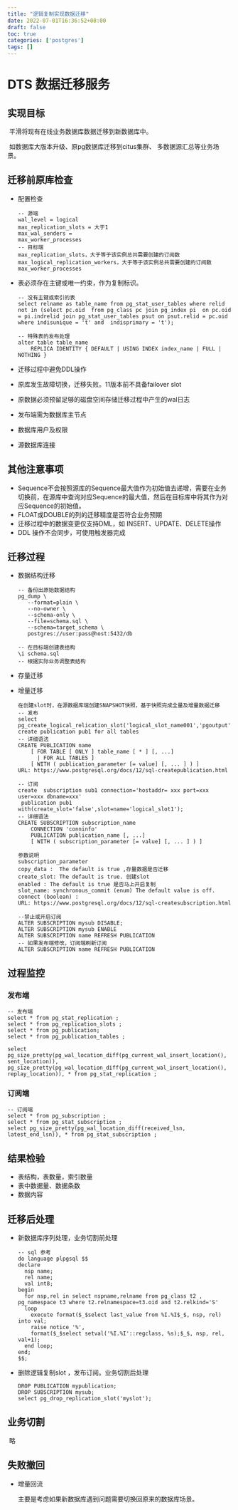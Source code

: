 ```yaml
---
title: "逻辑复制实现数据迁移"
date: 2022-07-01T16:36:52+08:00
draft: false
toc: true
categories: ['postgres']
tags: []
---
```


# DTS 数据迁移服务

## 实现目标

​		平滑将现有在线业务数据库数据迁移到新数据库中。

​		 如数据库大版本升级、原pg数据库迁移到citus集群、 多数据源汇总等业务场景。

## 迁移前原库检查

- 配置检查

  ```
  -- 源端
  wal_level = logical
  max_replication_slots = 大于1 
  max_wal_senders = 
  max_worker_processes 
  -- 目标端
  max_replication_slots，大于等于该实例总共需要创建的订阅数
  max_logical_replication_workers，大于等于该实例总共需要创建的订阅数
  max_worker_processes
  ```

- 表必须存在主键或唯一约束，作为复制标识。

   ```
  -- 没有主键或索引的表
  select relname as table_name from pg_stat_user_tables where relid not in (select pc.oid  from pg_class pc join pg_index pi  on pc.oid = pi.indrelid join pg_stat_user_tables psut on psut.relid = pc.oid  where indisunique = 't' and  indisprimary = 't');
   ```

  ```
  -- 特殊表的发布处理
  alter table table_name
      REPLICA IDENTITY { DEFAULT | USING INDEX index_name | FULL | NOTHING }
  ```

- 迁移过程中避免DDL操作

- 原库发生故障切换，迁移失败。11版本前不具备failover slot

- 原数据必须预留足够的磁盘空间存储迁移过程中产生的wal日志

- 发布端需为数据库主节点

- 数据库用户及权限

- 源数据库连接

## 其他注意事项

- Sequence不会按照源库的Sequence最大值作为初始值去递增，需要在业务切换前，在源库中查询对应Sequence的最大值，然后在目标库中将其作为对应Sequence的初始值。
- FLOAT或DOUBLE的列的迁移精度是否符合业务预期
- 迁移过程中的数据变更仅支持DML，如 INSERT、UPDATE、DELETE操作
- DDL 操作不会同步，可使用触发器完成

## 迁移过程

- 数据结构迁移

  ```
  -- 备份出原始数据结构
  pg_dump \
     --format=plain \
     --no-owner \
     --schema-only \
     --file=schema.sql \
     --schema=target_schema \
     postgres://user:pass@host:5432/db
  
  -- 在目标端创建表结构
  \i schema.sql
  -- 根据实际业务调整表结构
  
  ```

- 存量迁移

- 增量迁移

  ```
  在创建slot时，在源数据库端创建SNAPSHOT快照，基于快照完成全量及增量数据迁移
  -- 发布
  select pg_create_logical_relication_slot('logical_slot_name001','pgoutput');
  create publication pub1 for all tables
  -- 详细语法
  CREATE PUBLICATION name
      [ FOR TABLE [ ONLY ] table_name [ * ] [, ...]
        | FOR ALL TABLES ]
      [ WITH ( publication_parameter [= value] [, ... ] ) ]
  URL: https://www.postgresql.org/docs/12/sql-createpublication.html
  
  -- 订阅
  create  subscription sub1 connection='hostaddr= xxx port=xxx user=xxx dbname=xxx' 
   publication pub1 with(create_slot='false',slot=name='logical_slot1'); 
  -- 详细语法
  CREATE SUBSCRIPTION subscription_name
      CONNECTION 'conninfo'
      PUBLICATION publication_name [, ...]
      [ WITH ( subscription_parameter [= value] [, ... ] ) ]
  
  参数说明
  subscription_parameter
  copy_data :  The default is true ,存量数据是否迁移
  create_slot: The default is true. 创建slot
  enabled : The default is true 是否马上开启复制
  slot_name: synchronous_commit (enum) The default value is off.
  connect (boolean) : 
  URL: https://www.postgresql.org/docs/12/sql-createsubscription.html
  
  --禁止或开启订阅
  ALTER SUBSCRIPTION mysub DISABLE;
  ALTER SUBSCRIPTION mysub ENABLE
  ALTER SUBSCRIPTION name REFRESH PUBLICATION 
  -- 如果发布端修改，订阅端刷新订阅
  ALTER SUBSCRIPTION name REFRESH PUBLICATION 
  ```



## 过程监控

### 发布端

```
-- 发布端
select * from pg_stat_replication ;
select * from pg_replication_slots ;
select * from pg_publication;
select * from pg_publication_tables ;

select pg_size_pretty(pg_wal_location_diff(pg_current_wal_insert_location(), sent_location)), pg_size_pretty(pg_wal_location_diff(pg_current_wal_insert_location(), replay_location)), * from pg_stat_replication ;

```

### 订阅端

```
-- 订阅端
select * from pg_subscription ;
select * from pg_stat_subscription ;
select pg_size_pretty(pg_wal_location_diff(received_lsn, latest_end_lsn)), * from pg_stat_subscription ;
```

## 结果检验

- 表结构，表数量，索引数量
- 表中数据量、数据条数
- 数据内容

## 迁移后处理

- 新数据库序列处理，业务切割前处理

  ```
  -- sql 参考
  do language plpgsql $$
  declare
    nsp name;
    rel name;
    val int8;
  begin
    for nsp,rel in select nspname,relname from pg_class t2 , pg_namespace t3 where t2.relnamespace=t3.oid and t2.relkind='S'
    loop
      execute format($_$select last_value from %I.%I$_$, nsp, rel) into val;
      raise notice '%',
      format($_$select setval('%I.%I'::regclass, %s);$_$, nsp, rel, val+1);
    end loop;
  end;
  $$;
  ```

- 删除逻辑复制slot ，发布订阅。业务切割后处理

  ```
  DROP PUBLICATION mypublication;
  DROP SUBSCRIPTION mysub;
  select pg_drop_replication_slot('myslot');
  ```

## 业务切割

​	略

## 失败撤回

- 增量回流 

  主要是考虑如果新数据库遇到问题需要切换回原来的数据库场景。
